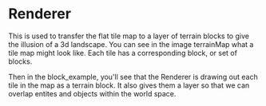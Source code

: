 # Renderer
This is used to transfer the flat tile map to a layer of terrain blocks to give the illusion of a 3d landscape. 
You can see in the image terrainMap what a tile map might look like. Each tile has a corresponding block, or set of blocks. 

Then in the block_example, you'll see that the Renderer is drawing out each tile in the map as a terrain block. 
It also gives them a layer so that we can overlap entites and objects within the world space. 
